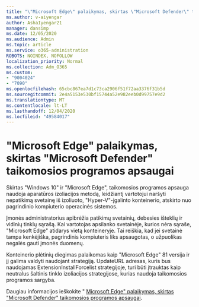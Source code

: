 ```yaml
---
title: "\"Microsoft Edge\" palaikymas, skirtas \"Microsoft Defender\" taikomosios programos apsaugai"
ms.author: v-aiyengar
author: AshaIyengar21
manager: dansimp
ms.date: 12/05/2020
ms.audience: Admin
ms.topic: article
ms.service: o365-administration
ROBOTS: NOINDEX, NOFOLLOW
localization_priority: Normal
ms.collection: Adm_O365
ms.custom:
- "9004024"
- "7090"
ms.openlocfilehash: 65cbc867ea7d1c73ca2906f51f72aa3376f31b5d
ms.sourcegitcommit: 2e4a5153e530bf15744a52e982eeb0d99757e9d2
ms.translationtype: MT
ms.contentlocale: lt-LT
ms.lasthandoff: 12/04/2020
ms.locfileid: "49584017"
---
```

# <a name="microsoft-edges-support-for-microsoft-defender-application-guard"></a>"Microsoft Edge" palaikymas, skirtas "Microsoft Defender" taikomosios programos apsaugai

Skirtas "Windows 10" ir "Microsoft Edge", taikomosios programos apsauga naudoja aparatūros izoliacijos metodą, leidžiantį vartotojui naršyti nepatikimą svetainę iš izoliuoto, "Hyper-V"-įgalinto konteinerio, atskirto nuo pagrindinio kompiuterio operacinės sistemos.

Įmonės administratorius apibrėžia patikimų svetainių, debesies išteklių ir vidinių tinklų sąrašą. Kai vartotojas apsilanko svetainėje, kurios nėra sąraše, "Microsoft Edge" atidarys vietą konteineryje. Tai reiškia, kad jei svetainė tampa kenkėjiška, pagrindinis kompiuteris liks apsaugotas, o užpuolikas negalės gauti įmonės duomenų.

Konteinerio plėtinių diegimas palaikomas kaip "Microsoft Edge" 81 versija ir jį galima valdyti naudojant strategiją. UpdateURL adresas, kuris bus naudojamas ExtensionInstallForcelist strategijoje, turi būti įtrauktas kaip neutralus šaltinis tinklo izoliacijos strategijose, kurias naudoja taikomosios programos sargyba.

Daugiau informacijos ieškokite " [Microsoft Edge" palaikymas, skirtas "Microsoft Defender" taikomosios programos apsaugai](https://go.microsoft.com/fwlink/?linkid=2134229).
